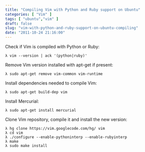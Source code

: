 ```yaml
---
title: "Compiling Vim with Python and Ruby support on Ubuntu"
categories: [ "Vim" ]
tags: [ "ubuntu","vim" ]
draft: false
slug: "vim-with-python-and-ruby-support-on-ubuntu-compiling"
date: "2011-10-24 21:16:00"
---
```


Check if Vim is compiled with Python or Ruby:

    λ vim --version | ack '(python|ruby)'

Remove Vim version installed with apt-get if present:

    λ sudo apt-get remove vim-common vim-runtime

Install dependencies needed to compile Vim:


<!--more-->


    λ sudo apt-get build-dep vim

Install Mercurial:

    λ sudo apt-get install mercurial

Clone Vim repository, compile it and install the new version:

    λ hg clone https://vim.googlecode.com/hg/ vim
    λ cd vim
    λ ./configure --enable-pythoninterp --enable-rubyinterp
    λ make
    λ sudo make install

